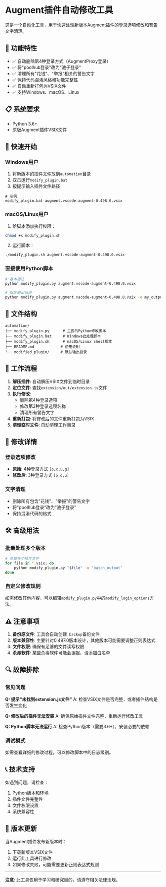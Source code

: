# Augment插件自动修改工具

这是一个自动化工具，用于快速处理新版本Augment插件的登录选项修改和警告文字清理。

## 🎯 功能特性

- ✅ 自动删除第4种登录方式（AugmentProxy登录）
- ✅ 将"poolhub登录"改为"池子登录"
- ✅ 清理所有"花钱"、"举报"相关的警告文字
- ✅ 保持代码混淆风格和功能完整性
- ✅ 自动重新打包为VSIX文件
- ✅ 支持Windows、macOS、Linux

## 📋 系统要求

- Python 3.6+
- 原版Augment插件VSIX文件

## 🚀 快速开始

### Windows用户

1. 将新版本的插件文件放到`automation`目录
2. 双击运行`modify_plugin.bat`
3. 按提示输入插件文件路径

```batch
# 示例
modify_plugin.bat augment.vscode-augment-0.498.0.vsix
```

### macOS/Linux用户

1. 给脚本添加执行权限：
```bash
chmod +x modify_plugin.sh
```

2. 运行脚本：
```bash
./modify_plugin.sh augment.vscode-augment-0.498.0.vsix
```

### 直接使用Python脚本

```bash
# 基本用法
python modify_plugin.py augment.vscode-augment-0.498.0.vsix

# 指定输出目录
python modify_plugin.py augment.vscode-augment-0.498.0.vsix -o my_output_dir
```

## 📁 文件结构

```
automation/
├── modify_plugin.py      # 主要的Python修改脚本
├── modify_plugin.bat     # Windows批处理脚本
├── modify_plugin.sh      # macOS/Linux Shell脚本
├── README.md            # 使用说明
└── modified_plugin/     # 默认输出目录
```

## 🔧 工作流程

1. **解压插件**: 自动解压VSIX文件到临时目录
2. **定位文件**: 查找`extension/out/extension.js`文件
3. **执行修改**: 
   - 删除第4种登录选项
   - 修改第3种登录选项名称
   - 清理所有警告文字
4. **重新打包**: 将修改后的文件重新打包为VSIX
5. **清理临时文件**: 自动清理工作目录

## 📝 修改详情

### 登录选项修改
- **原始**: 4种登录方式 `[o,c,u,g]`
- **修改后**: 3种登录方式 `[o,c,u]`

### 文字清理
- 删除所有包含"花钱"、"举报"的警告文字
- 将"poolhub登录"改为"池子登录"
- 保持混淆代码的格式

## 🛠️ 高级用法

### 批量处理多个版本

```bash
# 处理多个插件文件
for file in *.vsix; do
    python modify_plugin.py "$file" -o "batch_output"
done
```

### 自定义修改规则

如需修改其他内容，可以编辑`modify_plugin.py`中的`modify_login_options`方法。

## ⚠️ 注意事项

1. **备份原文件**: 工具会自动创建`.backup`备份文件
2. **版本兼容性**: 主要针对0.497.0版本设计，其他版本可能需要调整正则表达式
3. **文件权限**: 确保有足够的文件读写权限
4. **杀毒软件**: 某些杀毒软件可能会误报，请添加白名单

## 🔍 故障排除

### 常见问题

**Q: 提示"未找到extension.js文件"**
A: 检查VSIX文件是否完整，或者插件结构是否发生变化

**Q: 修改后的插件无法安装**
A: 确保原始插件文件完整，重新运行修改工具

**Q: Python脚本无法运行**
A: 检查Python版本（需要3.6+），安装必要的依赖

### 调试模式

如需查看详细的修改过程，可以修改脚本中的日志级别。

## 📞 技术支持

如遇到问题，请检查：
1. Python版本和环境
2. 插件文件完整性
3. 文件权限设置
4. 系统兼容性

## 🔄 版本更新

当Augment插件发布新版本时：
1. 下载新版本VSIX文件
2. 运行此工具进行修改
3. 如果修改失败，可能需要更新正则表达式规则

---

**注意**: 此工具仅用于学习和研究目的，请遵守相关法律法规。
